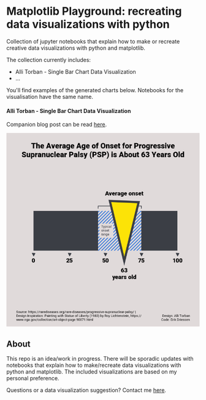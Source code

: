 # Matplotlib Playground: recreating data visualizations with python

Collection of jupyter notebooks that explain how to make or recreate creative data visualizations with python and matplotlib. 

The collection currently includes:

- Alli Torban - Single Bar Chart Data Visualization
- ... 

You'll find examples of the generated charts below. Notebooks for the visualisation have the same name. 

#### Alli Torban - Single Bar Chart Data Visualization

Companion blog post can be read [here](https://www.edriessen.com/2024/04/22/recreating-an-alli-torban-visualisation-with-python-and-matplotlib/).

![alli torban viz](images/alli-torban-bar-chart-viz.png)

## About

This repo is an idea/work in progress. There will be sporadic updates with notebooks that explain how to make/recreate data visualizations with python and matplotlib. The included visualizations are based on my personal preference. 

Questions or a data visualization suggestion? Contact me [here](https://www.edriessen.com/contact). 
